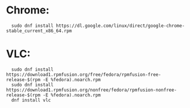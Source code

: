 # Chrome: 
      sudo dnf install https://dl.google.com/linux/direct/google-chrome-stable_current_x86_64.rpm

# VLC:
      sudo dnf install https://download1.rpmfusion.org/free/fedora/rpmfusion-free-release-$(rpm -E %fedora).noarch.rpm
      sudo dnf install https://download1.rpmfusion.org/nonfree/fedora/rpmfusion-nonfree-release-$(rpm -E %fedora).noarch.rpm
      dnf install vlc
